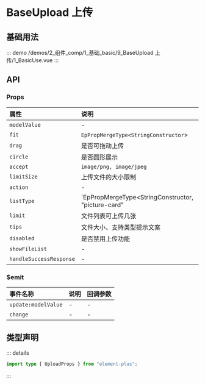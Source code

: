 # BaseUpload 上传

## 基础用法



::: demo 
/demos/2_组件_comp/1_基础_basic/9_BaseUpload 上传/1_BasicUse.vue
:::


## API 

### Props

|属性|说明|类型|默认值|
|:---|:---|:---|:---|
|`modelValue`|-|`string`||
|`fit`|`EpPropMergeType<StringConstructor`>|`ImgFitType`|-|
|`drag`|是否可拖动上传|`boolean`|-|
|`circle`|是否圆形展示|`boolean`|-|
|`accept`|`image/png, image/jpeg`|`string`|`image/png,image/jpg,image/jpeg`|
|`limitSize`|上传文件的大小限制|`number`|`1024 * 1024 * 10`|
|`action`|-|`string`|#|
|`listType`|`EpPropMergeType<StringConstructor, "picture-card" | "picture" | "text", unknown> | undefined`;|`any`|`picture-card`|
|`limit`|文件列表可上传几张|`number`|`1`|
|`tips`|文件大小、支持类型提示文案|`string`|`getFileTips(_props)`|
|`disabled`|是否禁用上传功能|`boolean`|-|
|`showFileList`|-|`boolean`|`_props.limit > 1`|
|`handleSuccessResponse`|-|`() => void`|-|

### $emit

|事件名称|说明|回调参数|
|:---|:---|:---|
|`update:modelValue`|-|-|
|`change`|-|-|


## 类型声明

::: details


``` ts
import type { UploadProps } from "element-plus";
```

:::  
